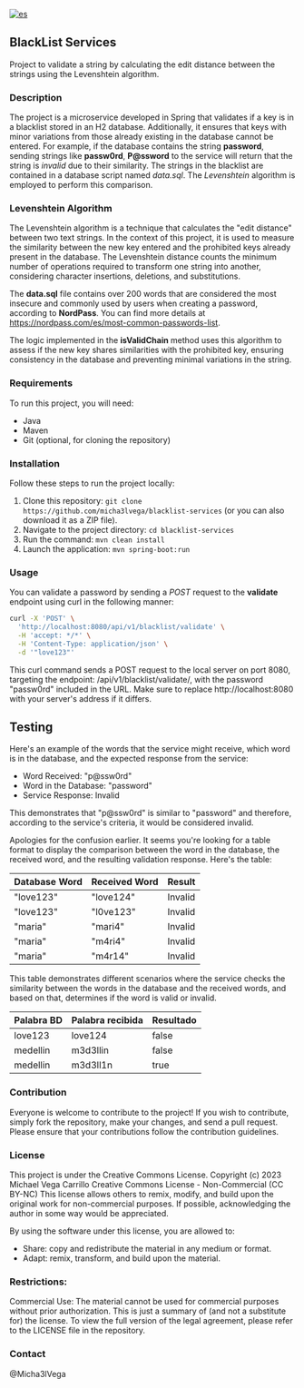 [![es](https://img.shields.io/badge/lang-es-yellow.svg)](https://github.com/micha3lvega/blacklist-services/README.es.md)

## BlackList Services
Project to validate a string by calculating the edit distance between the strings using the Levenshtein algorithm.

### Description
The project is a microservice developed in Spring that validates if a key is in a blacklist stored in an H2 database. Additionally, it ensures that keys with minor variations from those already existing in the database cannot be entered. For example, if the database contains the string **password**, sending strings like **passw0rd**, **P@ssword** to the service will return that the string is *invalid* due to their similarity. The strings in the blacklist are contained in a database script named *data.sql*. The *Levenshtein* algorithm is employed to perform this comparison.

### Levenshtein Algorithm
The Levenshtein algorithm is a technique that calculates the "edit distance" between two text strings. In the context of this project, it is used to measure the similarity between the new key entered and the prohibited keys already present in the database. The Levenshtein distance counts the minimum number of operations required to transform one string into another, considering character insertions, deletions, and substitutions.

The **data.sql** file contains over 200 words that are considered the most insecure and commonly used by users when creating a password, according to **NordPass**. You can find more details at https://nordpass.com/es/most-common-passwords-list.

The logic implemented in the **isValidChain** method uses this algorithm to assess if the new key shares similarities with the prohibited key, ensuring consistency in the database and preventing minimal variations in the string.

### Requirements  
To run this project, you will need:

- Java
- Maven
- Git (optional, for cloning the repository)

### Installation
Follow these steps to run the project locally:

1. Clone this repository: `git clone https://github.com/micha3lvega/blacklist-services` (or you can also download it as a ZIP file).
2. Navigate to the project directory: `cd blacklist-services`
3. Run the command: `mvn clean install`
4. Launch the application: `mvn spring-boot:run`
  
### Usage
You can validate a password by sending a *POST* request to the **validate** endpoint using curl in the following manner:

```bash
curl -X 'POST' \
  'http://localhost:8080/api/v1/blacklist/validate' \
  -H 'accept: */*' \
  -H 'Content-Type: application/json' \
  -d '"love123"'
```

This curl command sends a POST request to the local server on port 8080, targeting the endpoint: /api/v1/blacklist/validate/, with the password "passw0rd" included in the URL. Make sure to replace http://localhost:8080 with your server's address if it differs.

## Testing
Here's an example of the words that the service might receive, which word is in the database, and the expected response from the service:

- Word Received: "p@ssw0rd"
- Word in the Database: "password"
- Service Response: Invalid

This demonstrates that "p@ssw0rd" is similar to "password" and therefore, according to the service's criteria, it would be considered invalid.

Apologies for the confusion earlier. It seems you're looking for a table format to display the comparison between the word in the database, the received word, and the resulting validation response. Here's the table:

| Database Word | Received Word | Result |
|-------------- |---------------|--------|
| "love123"     | "love124"     | Invalid|
| "love123"     | "l0ve123"     | Invalid|
| "maria"       | "mari4"       | Invalid|
| "maria"       | "m4ri4"       | Invalid|
| "maria"       | "m4r14"       | Invalid|

This table demonstrates different scenarios where the service checks the similarity between the words in the database and the received words, and based on that, determines if the word is valid or invalid.

|Palabra BD|Palabra recibida|Resultado
|--|--|--|
|love123| love124 |false
|medellin| m3d3llin |false
|medellin| m3d3ll1n |true

### Contribution
Everyone is welcome to contribute to the project! If you wish to contribute, simply fork the repository, make your changes, and send a pull request. Please ensure that your contributions follow the contribution guidelines.

### License
This project is under the Creative Commons License.
Copyright (c) 2023 Michael Vega Carrillo
Creative Commons License - Non-Commercial (CC BY-NC)
This license allows others to remix, modify, and build upon the original work for non-commercial purposes. If possible, acknowledging the author in some way would be appreciated.

By using the software under this license, you are allowed to:

- Share: copy and redistribute the material in any medium or format.
- Adapt: remix, transform, and build upon the material.

### Restrictions:

Commercial Use: The material cannot be used for commercial purposes without prior authorization.
This is just a summary of (and not a substitute for) the license. To view the full version of the legal agreement, please refer to the LICENSE file in the repository.

### Contact
@Micha3lVega